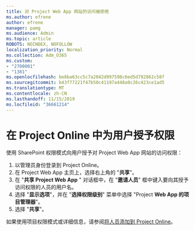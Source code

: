 ```yaml
---
title: 对 Project Web App 网站的访问被拒绝
ms.author: efrene
author: efrene
manager: pamg
ms.audience: Admin
ms.topic: article
ROBOTS: NOINDEX, NOFOLLOW
localization_priority: Normal
ms.collection: Adm_O365
ms.custom:
- "2700001"
- "1381"
ms.openlocfilehash: be8ba63cc5c7a2042d997598c6ed5d792862c58f
ms.sourcegitcommit: b43f77221f47b50c41197a448a9c26c423ce1ad5
ms.translationtype: MT
ms.contentlocale: zh-CN
ms.lasthandoff: 11/15/2019
ms.locfileid: "36661214"
---
```

# <a name="give-users-permissions-in-project-online"></a>在 Project Online 中为用户授予权限

使用 SharePoint 权限模式向用户授予对 Project Web App 网站的访问权限：

1. 以管理员身份登录到 Project Online。
2. 在 Project Web App 主页上，选择右上角的 "**共享**"。
3. 在 "**共享 Project Web App** " 对话框中，在 "**邀请人员**" 框中键入要向其授予访问权限的人员的用户名。
4. 选择 "**显示选项**"，并在 "**选择权限级别**" 菜单中选择 "Project **Web App 的项目管理器**"。
5. 选择 "**共享**"。

如果使用项目权限模式或详细信息，请参阅[将人员添加到 Project Online](https://docs.microsoft.com/projectonline/step-2-add-people-to-project-online)。
